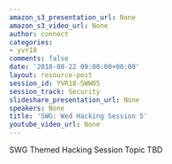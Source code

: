 ```yaml
---
amazon_s3_presentation_url: None
amazon_s3_video_url: None
author: connect
categories:
- yvr18
comments: false
date: '2018-08-22 09:00:00+00:00'
layout: resource-post
session_id: YVR18-SWW05
session_track: Security
slideshare_presentation_url: None
speakers: None
title: 'SWG: Wed Hacking Session 5'
youtube_video_url: None
---
```


SWG Themed Hacking Session Topic TBD